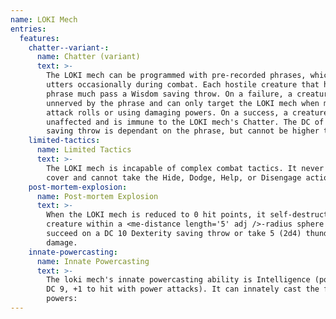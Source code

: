 ```yaml
---
name: LOKI Mech
entries:
  features:
    chatter--variant-:
      name: Chatter (variant)
      text: >-
        The LOKI mech can be programmed with pre-recorded phrases, which it
        utters occasionally during combat. Each hostile creature that hears the
        phrase much pass a Wisdom saving throw. On a failure, a creature becomes
        unnerved by the phrase and can only target the LOKI mech when making
        attack rolls or using damaging powers. On a success, a creature is
        unaffected and is immune to the LOKI mech's Chatter. The DC of the
        saving throw is dependant on the phrase, but cannot be higher than 12.
    limited-tactics:
      name: Limited Tactics
      text: >-
        The LOKI mech is incapable of complex combat tactics. It never seeks
        cover and cannot take the Hide, Dodge, Help, or Disengage actions.
    post-mortem-explosion:
      name: Post-mortem Explosion
      text: >-
        When the LOKI mech is reduced to 0 hit points, it self-destructs. Each
        creature within a <me-distance length='5' adj />-radius sphere must
        succeed on a DC 10 Dexterity saving throw or take 5 (2d4) thunder
        damage.
    innate-powercasting:
      name: Innate Powercasting
      text: >-
        The loki mech's innate powercasting ability is Intelligence (power save
        DC 9, +1 to hit with power attacks). It can innately cast the following
        powers:
---
```

